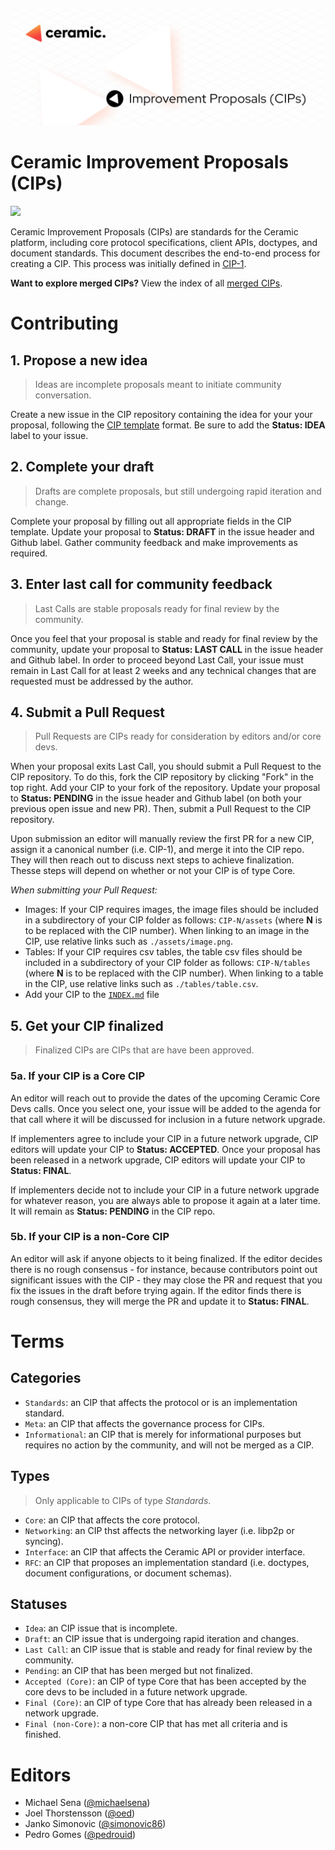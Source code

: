 ![Readme Banner](assets/general/readme-banner.png)
# Ceramic Improvement Proposals (CIPs)
[![](https://img.shields.io/badge/Chat%20on-Discord-orange.svg?style=flat)](https://discord.gg/5CZzG7V)

Ceramic Improvement Proposals (CIPs) are standards for the Ceramic platform, including core protocol specifications, client APIs, doctypes, and document standards. This document describes the end-to-end process for creating a CIP. This process was initially defined in [CIP-1](https://github.com/ceramicnetwork/CIP/blob/master/CIPs/CIP-1/CIP-1.md).

**Want to explore merged CIPs?** View the index of all [merged CIPs](./INDEX.md).


# Contributing

## 1. Propose a new idea

> Ideas are incomplete proposals meant to initiate community conversation.

Create a new issue in the CIP repository containing the idea for your your proposal, following the [CIP template](https://github.com/ceramicnetwork/CIP/issues/new?assignees=&labels=&template=new-cip.md&title=) format. Be sure to add the **Status: IDEA** label to your issue.

## 2. Complete your draft

> Drafts are complete proposals, but still undergoing rapid iteration and change.

Complete your proposal by filling out all appropriate fields in the CIP template. Update your proposal to **Status: DRAFT** in the issue header and Github label. Gather community feedback and make improvements as required.

## 3. Enter last call for community feedback

> Last Calls are stable proposals ready for final review by the community.

Once you feel that your proposal is stable and ready for final review by the community, update your proposal to **Status: LAST CALL** in the issue header and Github label. In order to proceed beyond Last Call, your issue must remain in Last Call for at least 2 weeks and any technical changes that are requested must be addressed by the author.

## 4. Submit a Pull Request

> Pull Requests are CIPs ready for consideration by editors and/or core devs.

When your proposal exits Last Call, you should submit a Pull Request to the CIP repository. To do this, fork the CIP repository by clicking "Fork" in the top right. Add your CIP to your fork of the repository. Update your proposal to **Status: PENDING** in the issue header and Github label (on both your previous open issue and new PR). Then, submit a Pull Request to the CIP repository.

Upon submission an editor will manually review the first PR for a new CIP, assign it a canonical number (i.e. CIP-1), and merge it into the CIP repo. They will then reach out to discuss next steps to achieve finalization. Thesse steps will depend on whether or not your CIP is of type Core.

*When submitting your Pull Request:*

- Images: If your CIP requires images, the image files should be included in a subdirectory of your CIP folder as follows: `CIP-N/assets` (where **N** is to be replaced with the CIP number). When linking to an image in the CIP, use relative links such as `./assets/image.png`.
- Tables: If your CIP requires csv tables, the table csv files should be included in a subdirectory of your CIP folder as follows: `CIP-N/tables` (where **N** is to be replaced with the CIP number). When linking to a table in the CIP, use relative links such as `./tables/table.csv`.
- Add your CIP to the [`INDEX.md`](./INDEX.md) file

## 5. Get your CIP finalized

> Finalized CIPs are CIPs that are have been approved.

### 5a. If your CIP is a Core CIP

An editor will reach out to provide the dates of the upcoming Ceramic Core Devs calls. Once you select one, your issue will be added to the agenda for that call where it will be discussed for inclusion in a future network upgrade. 

If implementers agree to include your CIP in a future network upgrade, CIP editors will update your CIP to **Status: ACCEPTED**. Once your proposal has been released in a network upgrade, CIP editors will update your CIP to **Status: FINAL**.

If implementers decide not to include your CIP in a future network upgrade for whatever reason, you are always able to propose it again at a later time. It will remain as **Status: PENDING** in the CIP repo.

### 5b. If your CIP is a non-Core CIP

An editor will ask if anyone objects to it being finalized. If the editor decides there is no rough consensus - for instance, because contributors point out significant issues with the CIP - they may close the PR and request that you fix the issues in the draft before trying again. If the editor finds there is rough consensus, they will merge the PR and update it to **Status: FINAL**.

# Terms

## Categories

- `Standards`: an CIP that affects the protocol or is an implementation standard.
- `Meta`: an CIP that affects the governance process for CIPs.
- `Informational`: an CIP that is merely for informational purposes but requires no action by the community, and will not be merged as a CIP.

## Types

> Only applicable to CIPs of type *Standards*.

- `Core`: an CIP that affects the core protocol.
- `Networking`: an CIP thst affects the networking layer (i.e. libp2p or syncing).
- `Interface`: an CIP that affects the Ceramic API or provider interface.
- `RFC`: an CIP that proposes an implementation standard (i.e. doctypes, document configurations, or document schemas).

## Statuses

- `Idea`: an CIP issue that is incomplete.
- `Draft`: an CIP issue that is undergoing rapid iteration and changes.
- `Last Call`: an CIP issue that is stable and ready for final review by the community.
- `Pending`: an CIP that has been merged but not finalized.
- `Accepted (Core)`: an CIP of type Core that has been accepted by the core devs to be included in a future network upgrade.
- `Final (Core)`: an CIP of type Core that has already been released in a network upgrade.
- `Final (non-Core)`: a non-core CIP that has met all criteria and is finished.

# Editors
- Michael Sena ([@michaelsena](http://github.com/michaelsena))
- Joel Thorstensson ([@oed](http://github.com/oed))
- Janko Simonovic ([@simonovic86](http://github.com/simonovic86))
- Pedro Gomes ([@pedrouid](http://github.com/pedrouid))
